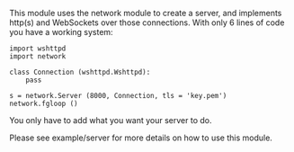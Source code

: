 This module uses the network module to create a server, and implements http(s)
and WebSockets over those connections.  With only 6 lines of code you have a
working system:

    import wshttpd
    import network
    
    class Connection (wshttpd.Wshttpd):
    	pass
    
    s = network.Server (8000, Connection, tls = 'key.pem')
    network.fgloop ()

You only have to add what you want your server to do.

Please see example/server for more details on how to use this module.
